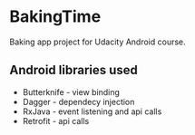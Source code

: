 # BakingTime

Baking app project for Udacity Android course.

## Android libraries used
 * Butterknife - view binding
 * Dagger - dependecy injection
 * RxJava - event listening and api calls
 * Retrofit - api calls
